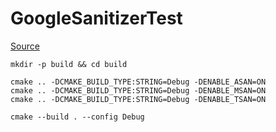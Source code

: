 # GoogleSanitizerTest

[Source](https://github.com/google/sanitizers)

```
mkdir -p build && cd build

cmake .. -DCMAKE_BUILD_TYPE:STRING=Debug -DENABLE_ASAN=ON
cmake .. -DCMAKE_BUILD_TYPE:STRING=Debug -DENABLE_MSAN=ON
cmake .. -DCMAKE_BUILD_TYPE:STRING=Debug -DENABLE_TSAN=ON

cmake --build . --config Debug
```
